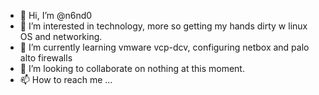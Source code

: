- 👋 Hi, I’m @n6nd0
- 👀 I’m interested in technology, more so getting my hands dirty w linux OS and networking.
- 🌱 I’m currently learning vmware vcp-dcv, configuring netbox and palo alto firewalls
- 💞️ I’m looking to collaborate on nothing at this moment.
- 📫 How to reach me ...

<!---
n6nd0/n6nd0 is a ✨ special ✨ repository because its `README.md` (this file) appears on your GitHub profile.
You can click the Preview link to take a look at your changes.
--->

